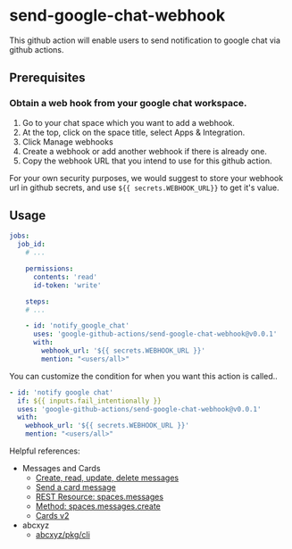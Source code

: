# send-google-chat-webhook

This github action will enable users to send notification to google chat via github actions.

## Prerequisites
### Obtain a web hook from your google chat workspace.
1. Go to your chat space which you want to add a webhook.
2. At the top, click on the space title, select Apps & Integration.
3. Click Manage webhooks
4. Create a webhook or add another webhook if there is already one.
5. Copy the webhook URL that you intend to use for this github action.

For your own security purposes, we would suggest to store your webhook url in github secrets, and use `${{ secrets.WEBHOOK_URL}}` to get it's value.

## Usage

```yaml
jobs:
  job_id:
    # ...

    permissions:
      contents: 'read'
      id-token: 'write'

    steps:
    # ...

    - id: 'notify_google_chat'
      uses: 'google-github-actions/send-google-chat-webhook@v0.0.1'
      with:
        webhook_url: '${{ secrets.WEBHOOK_URL }}'
        mention: "<users/all>"
```

You can customize the condition for when you want this action is called..

```yaml
- id: 'notify google chat'
  if: ${{ inputs.fail_intentionally }}
  uses: 'google-github-actions/send-google-chat-webhook@v0.0.1'
  with:
    webhook_url: '${{ secrets.WEBHOOK_URL }}'
    mention: "<users/all>"
```

Helpful references:
* Messages and Cards
  * [Create, read, update, delete messages](https://developers.google.com/chat/api/guides/crudl/messages)
  * [Send a card message](https://developers.google.com/chat/api/guides/message-formats/cards)
  * [REST Resource: spaces.messages](https://developers.google.com/chat/api/reference/rest/v1/spaces.messages)
  * [Method: spaces.messages.create](https://developers.google.com/chat/api/reference/rest/v1/spaces.messages/create)
  * [Cards v2](https://developers.google.com/chat/api/reference/rest/v1/cards)
* abcxyz
  * [abcxyz/pkg/cli](https://pkg.go.dev/github.com/abcxyz/pkg/cli)

